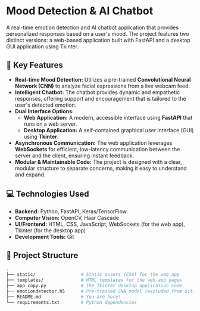 # Mood Detection & AI Chatbot

A real-time emotion detection and AI chatbot application that provides personalized responses based on a user's mood. The project features two distinct versions: a web-based application built with FastAPI and a desktop GUI application using Tkinter.

## 🚀 Key Features

* **Real-time Mood Detection:** Utilizes a pre-trained **Convolutional Neural Network (CNN)** to analyze facial expressions from a live webcam feed.
* **Intelligent Chatbot:** The chatbot provides dynamic and empathetic responses, offering support and encouragement that is tailored to the user's detected emotion.
* **Dual Interface Options:**
    * **Web Application:** A modern, accessible interface using **FastAPI** that runs on a web server.
    * **Desktop Application:** A self-contained graphical user interface (GUI) using **Tkinter**.
* **Asynchronous Communication:** The web application leverages **WebSockets** for efficient, low-latency communication between the server and the client, ensuring instant feedback.
* **Modular & Maintainable Code:** The project is designed with a clear, modular structure to separate concerns, making it easy to understand and expand.

## 💻 Technologies Used

* **Backend:** Python, FastAPI, Keras/TensorFlow
* **Computer Vision:** OpenCV, Haar Cascade
* **UI/Frontend:** HTML, CSS, JavaScript, WebSockets (for the web app), Tkinter (for the desktop app)
* **Development Tools:** Git

## 📂 Project Structure

```bash
.
├── static/                 # Static assets (CSS) for the web app
├── templates/              # HTML templates for the web app pages
├── app_copy.py             # The Tkinter desktop application code
├── emotiondetector.h5      # Pre-trained CNN model (excluded from Git)
├── README.md               # You are here!
└── requirements.txt        # Python dependencies
